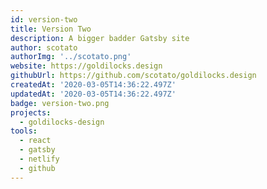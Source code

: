 ```yaml
---
id: version-two
title: Version Two
description: A bigger badder Gatsby site
author: scotato
authorImg: '../scotato.png'
website: https://goldilocks.design
githubUrl: https://github.com/scotato/goldilocks.design
createdAt: '2020-03-05T14:36:22.497Z'
updatedAt: '2020-03-05T14:36:22.497Z'
badge: version-two.png
projects:
  - goldilocks-design
tools:
  - react
  - gatsby
  - netlify
  - github
---
```

